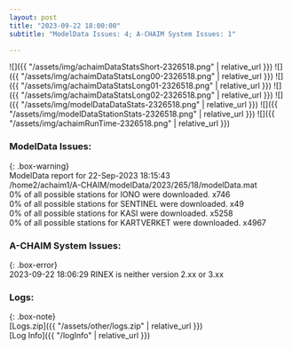 ```yaml
---
layout: post
title: "2023-09-22 18:00:00"
subtitle: "ModelData Issues: 4; A-CHAIM System Issues: 1"

---
```


![]({{ "/assets/img/achaimDataStatsShort-2326518.png" | relative_url }})
![]({{ "/assets/img/achaimDataStatsLong00-2326518.png" | relative_url }})
![]({{ "/assets/img/achaimDataStatsLong01-2326518.png" | relative_url }})
![]({{ "/assets/img/achaimDataStatsLong02-2326518.png" | relative_url }})
![]({{ "/assets/img/modelDataDataStats-2326518.png" | relative_url }})
![]({{ "/assets/img/modelDataStationStats-2326518.png" | relative_url }})
![]({{ "/assets/img/achaimRunTime-2326518.png" | relative_url }})


### ModelData Issues:  
  
{: .box-warning}  
 ModelData report for 22-Sep-2023 18:15:43   
 /home2/achaim1/A-CHAIM/modelData/2023/265/18/modelData.mat   
 0% of all possible stations for IONO were downloaded. x746   
 0% of all possible stations for SENTINEL were downloaded. x49   
 0% of all possible stations for KASI were downloaded. x5258   
 0% of all possible stations for KARTVERKET were downloaded. x4967   
  
### A-CHAIM System Issues:  
  
{: .box-error}  
2023-09-22 18:06:29 RINEX is neither version 2.xx or 3.xx  

### Logs:  
  
{: .box-note}  
[Logs.zip]({{ "/assets/other/logs.zip" | relative_url }})  
[Log Info]({{ "/logInfo" | relative_url }})  
